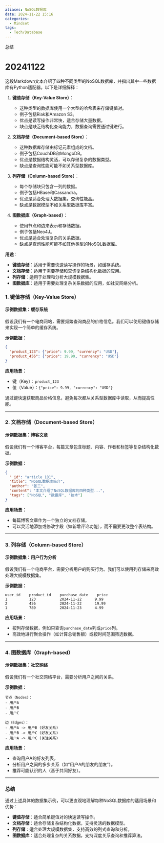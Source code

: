 ```yaml
---
aliases: NoSQL数据库
date: 2024-11-22 15:16
categories:
  - Mindset
tags:
  - Tech/Database
---
```


总结

<!--more-->
# 20241122

这段Markdown文本介绍了四种不同类型的NoSQL数据库，并指出其中一些数据库有Python适配器。以下是详细解释：

1. **键值存储（Key-Value Store）**：
   - 这种类型的数据库使用一个大型的哈希表来存储键值对。
   - 例子包括Riak和Amazon S3。
   - 优点是读写操作非常快，适合存储大量数据。
   - 缺点是缺乏结构化查询能力，数据查询需要通过键进行。

2. **文档存储（Document-based Store）**：
   - 这种数据库存储由标记元素组成的文档。
   - 例子包括CouchDB和MongoDB。
   - 优点是数据结构灵活，可以存储复杂的数据类型。
   - 缺点是查询性能可能不如关系型数据库。

3. **列存储（Column-based Store）**：
   - 每个存储块只包含一列的数据。
   - 例子包括HBase和Cassandra。
   - 优点是适合处理大数据集，查询性能高。
   - 缺点是数据模型不如关系型数据库丰富。

4. **图数据库（Graph-based）**：
   - 使用节点和边来表示和存储数据。
   - 例子包括Neo4J。
   - 优点是适合处理复杂的关系数据。
   - 缺点是查询性能可能不如其他类型的NoSQL数据库。

**用途**：

- **键值存储**：适用于需要快速读写操作的场景，如缓存系统。
- **文档存储**：适用于需要存储和查询复杂结构化数据的应用。
- **列存储**：适用于处理和分析大规模数据集。
- **图数据库**：适用于需要处理复杂关系数据的应用，如社交网络分析。

### 1. **键值存储（Key-Value Store）**

#### 示例数据集：缓存系统

假设我们有一个电商网站，需要频繁查询商品的价格信息。我们可以使用键值存储来实现一个简单的缓存系统。

**示例数据：**

```json
{
  "product_123": {"price": 9.99, "currency": "USD"},
  "product_456": {"price": 19.99, "currency": "USD"}
}
```

**应用场景：**

- 键（Key）：`product_123`
- 值（Value）：`{"price": 9.99, "currency": "USD"}`

通过键快速获取商品价格信息，避免每次都从关系型数据库中读取，从而提高性能。

---

### 2. **文档存储（Document-based Store）**

#### 示例数据集：博客文章

假设我们有一个博客平台，每篇文章包含标题、内容、作者和标签等复杂结构化数据。

**示例数据：**

```json
{
  "_id": "article_101",
  "title": "NoSQL数据库简介",
  "author": "张三",
  "content": "本文介绍了NoSQL数据库的四种类型...",
  "tags": ["NoSQL", "数据库", "技术"]
}
```

**应用场景：**

- 每篇博客文章作为一个独立的文档存储。
- 可以灵活地添加或修改字段（如新增评论功能），而不需要更改整个表结构。

---

### 3. **列存储（Column-based Store）**

#### 示例数据集：用户行为分析

假设我们有一个电商平台，需要分析用户的购买行为。我们可以使用列存储来高效处理大规模数据集。

**示例数据：**

```plaintext
user_id    product_id    purchase_date    price
1          123           2024-11-22      9.99
2          456           2024-11-22      19.99
1          789           2024-11-23      4.99
```

**应用场景：**

- 按列存储数据，例如只查询`purchase_date`列或`price`列。
- 高效地进行聚合操作（如计算总销售额）或按时间范围筛选数据。

---

### 4. **图数据库（Graph-based）**

#### 示例数据集：社交网络

假设我们有一个社交网络平台，需要分析用户之间的关系。

**示例数据：**

```plaintext
节点（Nodes）：
- 用户A
- 用户B
- 用户C

边（Edges）：
- 用户A -> 用户B (好友关系)
- 用户B -> 用户C (好友关系)
- 用户A -> 用户C (关注关系)
```

**应用场景：**

- 查询用户A的好友列表。
- 分析用户之间的多步关系（如“用户A的朋友的朋友”）。
- 推荐可能认识的人（基于共同好友）。

---

### 总结

通过上述具体的数据集示例，可以更直观地理解每种NoSQL数据库的适用场景和优势：

- **键值存储**：适合简单键值对的快速读写操作。
- **文档存储**：适合存储复杂结构化数据，支持灵活的数据模型。
- **列存储**：适合处理大规模数据集，支持高效的列式查询和分析。
- **图数据库**：适合处理复杂的关系数据，支持深度关系查询和推荐算法。
